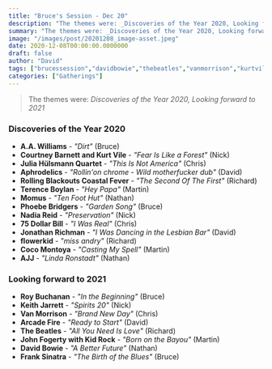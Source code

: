 ```yaml
---
title: "Bruce's Session - Dec 20"
description: "The themes were: _Discoveries of the Year 2020, Looking forward to 2021_"
summary: "The themes were: _Discoveries of the Year 2020, Looking forward to 2021_"
image: "/images/post/20201208_image-asset.jpeg"
date: 2020-12-08T00:00:00.0000000
draft: false
author: "David"
tags: ["brucessession","davidbowie","thebeatles","vanmorrison","kurtvile","nadiareid","jonathanrichman","arcadefire","aawilliams","courtneybarnett","flowerkid","roybuchanan","ajj","momus","kidrock","aphrodelics","cocomontoya","johnfogerty","75dollarbill","keithjarrett","franksinatra","terenceboylan","phoebebridgers","juliahülsmannquartet","rollingblackoutscoastalfever"]
categories: ["Gatherings"]
---
```

> The themes were: _Discoveries of the Year 2020, Looking forward to 2021_
### Discoveries of the Year 2020
- **A.A. Williams** - _"Dirt"_ (Bruce)
- **Courtney Barnett and Kurt Vile** - _"Fear Is Like a Forest"_ (Nick)
- **Julia Hülsmann Quartet** - _"This Is Not America"_ (Chris)
- **Aphrodelics** - _"Rollin'on chrome - Wild motherfucker dub"_ (David)
- **Rolling Blackouts Coastal Fever** - _"The Second Of The First"_ (Richard)
- **Terence Boylan** - _"Hey Papa"_ (Martin)
- **Momus** - _"Ten Foot Hut"_ (Nathan)
- **Phoebe Bridgers** - _"Garden Song"_ (Bruce)
- **Nadia Reid** - _"Preservation"_ (Nick)
- **75 Dollar Bill** - _"I Was Real"_ (Chris)
- **Jonathan Richman** - _"I Was Dancing in the Lesbian Bar"_ (David)
- **flowerkid** - _"miss andry"_ (Richard)
- **Coco Montoya** - _"Casting My Spell"_ (Martin)
- **AJJ** - _"Linda Ronstadt"_ (Nathan)
### Looking forward to 2021
- **Roy Buchanan** - _"In the Beginning"_ (Bruce)
- **Keith Jarrett** - _"Spirits 20"_ (Nick)
- **Van Morrison** - _"Brand New Day"_ (Chris)
- **Arcade Fire** - _"Ready to Start"_ (David)
- **The Beatles** - _"All You Need Is Love"_ (Richard)
- **John Fogerty with Kid Rock** - _"Born on the Bayou"_ (Martin)
- **David Bowie** - _"A Better Future"_ (Nathan)
- **Frank Sinatra** - _"The Birth of the Blues"_ (Bruce)
